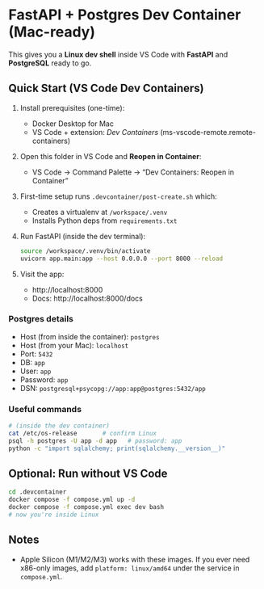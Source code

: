 # FastAPI + Postgres Dev Container (Mac-ready)

This gives you a **Linux dev shell** inside VS Code with **FastAPI** and **PostgreSQL** ready to go.

## Quick Start (VS Code Dev Containers)
1. Install prerequisites (one-time):
   - Docker Desktop for Mac
   - VS Code + extension: *Dev Containers* (ms-vscode-remote.remote-containers)

2. Open this folder in VS Code and **Reopen in Container**:
   - VS Code → Command Palette → “Dev Containers: Reopen in Container”

3. First-time setup runs `.devcontainer/post-create.sh` which:
   - Creates a virtualenv at `/workspace/.venv`
   - Installs Python deps from `requirements.txt`

4. Run FastAPI (inside the dev terminal):
   ```bash
   source /workspace/.venv/bin/activate
   uvicorn app.main:app --host 0.0.0.0 --port 8000 --reload
   ```

5. Visit the app:
   - http://localhost:8000
   - Docs: http://localhost:8000/docs

### Postgres details
- Host (from inside the container): `postgres`
- Host (from your Mac): `localhost`
- Port: `5432`
- DB: `app`
- User: `app`
- Password: `app`
- DSN: `postgresql+psycopg://app:app@postgres:5432/app`

### Useful commands
```bash
# (inside the dev container)
cat /etc/os-release       # confirm Linux
psql -h postgres -U app -d app   # password: app
python -c "import sqlalchemy; print(sqlalchemy.__version__)"
```

## Optional: Run without VS Code
```bash
cd .devcontainer
docker compose -f compose.yml up -d
docker compose -f compose.yml exec dev bash
# now you're inside Linux
```

## Notes
- Apple Silicon (M1/M2/M3) works with these images. If you ever need x86-only images, add `platform: linux/amd64` under the service in `compose.yml`.

